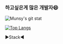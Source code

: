 ### 하고싶은게 많은 개발자😄

<!--
**MUNSY-eggrice/MUNSY-eggrice** is a ✨ _special_ ✨ repository because its `README.md` (this file) appears on your GitHub profile.

Here are some ideas to get you started:

- 🔭 I’m currently working on ...
- 🌱 I’m currently learning ...
- 👯 I’m looking to collaborate on ...
- 🤔 I’m looking for help with ...
- 💬 Ask me about ...
- 📫 How to reach me: ...
- 😄 Pronouns: ...
- ⚡ Fun fact: ...
-->

![Munsy's git stat](https://github-readme-stats.vercel.app/api?username=MUNSY-eggrice&show_icons=true&theme=default)

[![Top Langs](https://github-readme-stats.vercel.app/api/top-langs/?username=MUNSY-eggrice&layout=compact)](https://github.com/anuraghazra/github-readme-stats)


:arrow_forward:Stack:arrow_backward:

